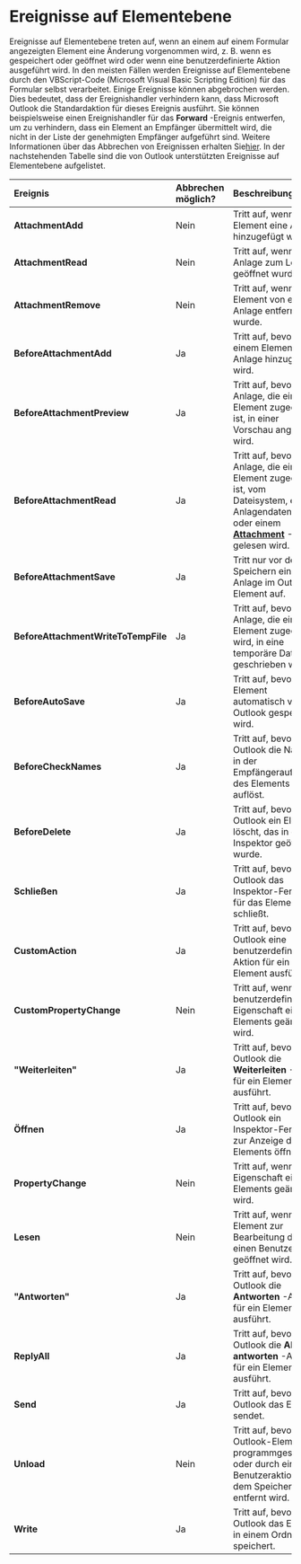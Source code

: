 
# Ereignisse auf Elementebene



Ereignisse auf Elementebene treten auf, wenn an einem auf einem Formular angezeigten Element eine Änderung vorgenommen wird, z. B. wenn es gespeichert oder geöffnet wird oder wenn eine benutzerdefinierte Aktion ausgeführt wird.
In den meisten Fällen werden Ereignisse auf Elementebene durch den VBScript-Code (Microsoft Visual Basic Scripting Edition) für das Formular selbst verarbeitet.
Einige Ereignisse können abgebrochen werden. Dies bedeutet, dass der Ereignishandler verhindern kann, dass Microsoft Outlook die Standardaktion für dieses Ereignis ausführt. Sie können beispielsweise einen Ereignishandler für das  **Forward** -Ereignis entwerfen, um zu verhindern, dass ein Element an Empfänger übermittelt wird, die nicht in der Liste der genehmigten Empfänger aufgeführt sind. Weitere Informationen über das Abbrechen von Ereignissen erhalten Sie[hier](ee23d8d9-d815-f09e-d87a-dd2db71ef093.md).
In der nachstehenden Tabelle sind die von Outlook unterstützten Ereignisse auf Elementebene aufgelistet.


|**Ereignis**|**Abbrechen möglich?**|**Beschreibung**|
|:-----|:-----|:-----|
|**AttachmentAdd**|Nein|Tritt auf, wenn dem Element eine Anlage hinzugefügt wurde.|
|**AttachmentRead**|Nein|Tritt auf, wenn eine Anlage zum Lesen geöffnet wurde.|
|**AttachmentRemove**|Nein|Tritt auf, wenn ein Element von einer Anlage entfernt wurde.|
|**BeforeAttachmentAdd**|Ja|Tritt auf, bevor einem Element eine Anlage hinzugefügt wird.|
|**BeforeAttachmentPreview**|Ja|Tritt auf, bevor eine Anlage, die einem Element zugeordnet ist, in einer Vorschau angezeigt wird.|
|**BeforeAttachmentRead**|Ja|Tritt auf, bevor eine Anlage, die einem Element zugeordnet ist, vom Dateisystem, einem Anlagendatenstrom oder einem  **[Attachment](3e11582b-ac90-0948-bc37-506570bb287b.md)** -Objekt gelesen wird.|
|**BeforeAttachmentSave**|Ja|Tritt nur vor dem Speichern einer Anlage im Outlook-Element auf.|
|**BeforeAttachmentWriteToTempFile**|Ja|Tritt auf, bevor eine Anlage, die einem Element zugeordnet wird, in eine temporäre Datei geschrieben wird.|
|**BeforeAutoSave**|Ja|Tritt auf, bevor das Element automatisch von Outlook gespeichert wird.|
|**BeforeCheckNames**|Ja|Tritt auf, bevor Outlook die Namen in der Empfängerauflistung des Elements auflöst.|
|**BeforeDelete**|Ja|Tritt auf, bevor Outlook ein Element löscht, das in einem Inspektor geöffnet wurde.|
|**Schließen**|Ja|Tritt auf, bevor Outlook das Inspektor-Fenster für das Element schließt.|
|**CustomAction**|Ja|Tritt auf, bevor Outlook eine benutzerdefinierte Aktion für ein Element ausführt.|
|**CustomPropertyChange**|Nein|Tritt auf, wenn eine benutzerdefinierte Eigenschaft eines Elements geändert wird.|
|**"Weiterleiten"**|Ja|Tritt auf, bevor Outlook die  **Weiterleiten** -Aktion für ein Element ausführt.|
|**Öffnen**|Ja|Tritt auf, bevor Outlook ein Inspektor-Fenster zur Anzeige des Elements öffnet.|
|**PropertyChange**|Nein|Tritt auf, wenn eine Eigenschaft eines Elements geändert wird.|
|**Lesen**|Nein|Tritt auf, wenn ein Element zur Bearbeitung durch einen Benutzer geöffnet wird.|
|**"Antworten"**|Ja|Tritt auf, bevor Outlook die  **Antworten** -Aktion für ein Element ausführt.|
|**ReplyAll**|Ja|Tritt auf, bevor Outlook die  **Allen antworten** -Aktion für ein Element ausführt.|
|**Send**|Ja|Tritt auf, bevor Outlook das Element sendet.|
|**Unload**|Nein|Tritt auf, bevor ein Outlook-Element programmgesteuert oder durch eine Benutzeraktion aus dem Speicher entfernt wird.|
|**Write**|Ja|Tritt auf, bevor Outlook das Element in einem Ordner speichert.|
